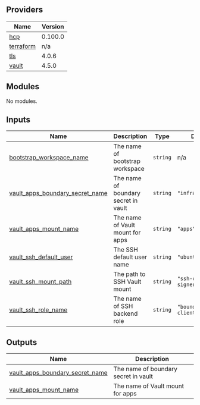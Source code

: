 <!-- BEGIN_TF_DOCS -->
## Providers

| Name | Version |
|------|---------|
| <a name="provider_hcp"></a> [hcp](#provider\_hcp) | 0.100.0 |
| <a name="provider_terraform"></a> [terraform](#provider\_terraform) | n/a |
| <a name="provider_tls"></a> [tls](#provider\_tls) | 4.0.6 |
| <a name="provider_vault"></a> [vault](#provider\_vault) | 4.5.0 |

## Modules

No modules.

## Inputs

| Name | Description | Type | Default | Required |
|------|-------------|------|---------|:--------:|
| <a name="input_bootstrap_workspace_name"></a> [bootstrap\_workspace\_name](#input\_bootstrap\_workspace\_name) | The name of bootstrap workspace | `string` | n/a | yes |
| <a name="input_vault_apps_boundary_secret_name"></a> [vault\_apps\_boundary\_secret\_name](#input\_vault\_apps\_boundary\_secret\_name) | The name of boundary secret in vault | `string` | `"infra/boundary"` | no |
| <a name="input_vault_apps_mount_name"></a> [vault\_apps\_mount\_name](#input\_vault\_apps\_mount\_name) | The name of Vault mount for apps | `string` | `"apps"` | no |
| <a name="input_vault_ssh_default_user"></a> [vault\_ssh\_default\_user](#input\_vault\_ssh\_default\_user) | The SSH default user name | `string` | `"ubuntu"` | no |
| <a name="input_vault_ssh_mount_path"></a> [vault\_ssh\_mount\_path](#input\_vault\_ssh\_mount\_path) | The path to SSH Vault mount | `string` | `"ssh-client-signer"` | no |
| <a name="input_vault_ssh_role_name"></a> [vault\_ssh\_role\_name](#input\_vault\_ssh\_role\_name) | The name of SSH backend role | `string` | `"boundary-client"` | no |

## Outputs

| Name | Description |
|------|-------------|
| <a name="output_vault_apps_boundary_secret_name"></a> [vault\_apps\_boundary\_secret\_name](#output\_vault\_apps\_boundary\_secret\_name) | The name of boundary secret in vault |
| <a name="output_vault_apps_mount_name"></a> [vault\_apps\_mount\_name](#output\_vault\_apps\_mount\_name) | The name of Vault mount for apps |
<!-- END_TF_DOCS -->

